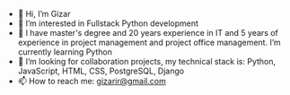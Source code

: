 - 👋 Hi, I’m Gizar
- 👀 I’m interested in Fullstack Python development
- 🌱 I have master's degree  and  20 years experience in  IT and 5 years of experience in project  management and project office management. I’m currently learning Python
- 💞️ I’m looking for collaboration projects, my technical stack is: Python, JavaScript, HTML, CSS, PostgreSQL, Django
- 📫 How to reach me: gizarir@gmail.com

<!---
GizarIR/GizarIR is a ✨ special ✨ repository because its `README.md` (this file) appears on your GitHub profile.
You can click the Preview link to take a look at your changes.
--->
